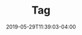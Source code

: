 ---
layout: tags
title: "Tag"
date: 2019-05-29T11:39:03-04:00
modified:
tags: []
image:
  feature:
  teaser:
share: false
---